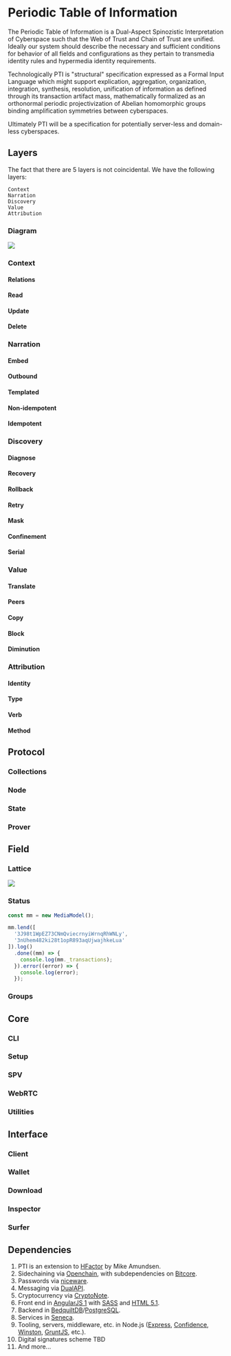 # Periodic Table of Information

The Periodic Table of Information is a Dual-Aspect Spinozistic Interpretation
of Cyberspace such that the Web of Trust and Chain of Trust are unified.
Ideally our system should describe the necessary and sufficient conditions
for behavior of all fields and configurations as they pertain to transmedia
identity rules and hypermedia identity requirements.

Technologically PTI is "structural" specification expressed as a Formal Input
Language which might support explication, aggregation, organization,
integration, synthesis, resolution, unification of information as defined
through its transaction artifact mass, mathematically formalized as an
orthonormal periodic projectivization of Abelian homomorphic groups binding
amplification symmetries between cyberspaces.

Ultimately PTI will be a specification for potentially server-less and
domain-less cyberspaces.

## Layers

The fact that there are 5 layers is not coincidental. We have the following
layers:

    Context
    Narration
    Discovery
    Value
    Attribution

### Diagram

<img src="https://raw.githubusercontent.com/nerdfiles/periodic-table-of-information/master/docs/images/architecture-internal.png" />

### Context

#### Relations

#### Read

#### Update

#### Delete

### Narration

#### Embed

#### Outbound

#### Templated

#### Non-idempotent

#### Idempotent

### Discovery

#### Diagnose

#### Recovery

#### Rollback

#### Retry

#### Mask

#### Confinement

#### Serial

### Value

#### Translate

#### Peers

#### Copy

#### Block

#### Diminution

### Attribution

#### Identity

#### Type

#### Verb

#### Method

## Protocol

### Collections

### Node

### State

### Prover

## Field

### Lattice

<img src="https://raw.githubusercontent.com/nerdfiles/periodic-table-of-information/master/docs/images/discovery-modeling.png" />

### Status

```javascript
const mm = new MediaModel();

mm.lend([
  '3J98t1WpEZ73CNmQviecrnyiWrnqRhWNLy',
  '3nUhem482ki28t1opR893aqUjwajhkeLua'
]).log()
  .done((mm) => {
    console.log(mm._transactions);
  }).error((error) => {
    console.log(error);
  });
```

### Groups

## Core

### CLI

### Setup

### SPV

### WebRTC

### Utilities

## Interface

### Client

### Wallet

### Download

### Inspector

### Surfer

## Dependencies

1. PTI is an extension to <a href="http://amundsen.com/hypermedia/hfactor/">HFactor</a> by Mike Amundsen.
2. Sidechaining via <a href="https://www.openchain.org/">Openchain</a>, with subdependencies on <a href="https://bitcore.io/">Bitcore</a>.
3. Passwords via <a href="https://diracdeltas.github.io/niceware/">niceware</a>.
4. Messaging via <a href="https://www.npmjs.com/package/dualapi">DualAPI</a>.
5. Cryptocurrency via <a href="https://cryptonote.org/">CryptoNote</a>.
6. Front end in <a href="https://angularjs.org/">AngularJS 1</a> with <a href="http://sass-lang.com/">SASS</a> and <a href="https://www.w3.org/TR/2016/WD-html51-20160310/changes.html">HTML 5.1</a>.
7. Backend in <a href="https://bedquiltdb.github.io/">BedquiltDB</a>/<a href="https://www.postgresql.org/">PostgreSQL</a>.
8. Services in <a href="http://senecajs.org/">Seneca</a>.
9. Tooling, servers, middleware, etc. in Node.js (<a href="http://expressjs.com/">Express</a>, <a href="https://github.com/hapijs/confidence">Confidence</a>, <a href="https://github.com/winstonjs/winston">Winston</a>, <a href="http://gruntjs.com/">GruntJS</a>, etc.).
10. Digital signatures scheme TBD
11. And more...

